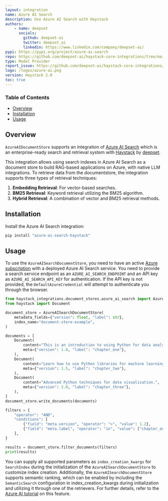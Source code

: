 ```yaml
---
layout: integration
name: Azure AI Search
description: Use Azure AI Search with Haystack
authors:
    - name: deepset
      socials:
        github: deepset-ai
        twitter: deepset_ai
        linkedin: https://www.linkedin.com/company/deepset-ai/
pypi: https://pypi.org/project/azure-ai-search
repo: https://github.com/deepset-ai/haystack-core-integrations/tree/main/integrations/azure-ai-search
type: Model Provider
report_issue: https://github.com/deepset-ai/haystack-core-integrations/issues
logo: /logos/azure-ai.png
version: Haystack 2.0
toc: true
---
```


### **Table of Contents**
- [Overview](#overview)
- [Installation](#installation)
- [Usage](#usage)

## Overview

`AzureAIDocumentStore` supports an integration of [Azure AI Search](https://learn.microsoft.com/en-us/azure/search/search-what-is-azure-search) which is an enterprise-ready search and retrieval system with [Haystack](https://haystack.deepset.ai/) by [deepset](https://www.deepset.ai).

This integration allows using search indexes in Azure AI Search as a document store to build RAG-based applications on Azure, with native LLM integrations. To retrieve data from the documentstore, the integration supports three types of retrieval techniques:

1. **Embedding Retrieval**: For vector-based searches.
2. **BM25 Retrieval**: Keyword retrieval utilizing the BM25 algorithm.
3. **Hybrid Retrieval**: A combination of vector and BM25 retrieval methods.

## Installation

Install the Azure AI Search integration:

```bash
pip install "azure-ai-search-haystack"
```

## Usage

To use the `AzureAISearchDocumentStore`, you need to have an active [Azure subscription](https://azure.microsoft.com/en-us/products/ai-services/ai-search) with a deployed Azure AI Search service. You need to provide a search service endpoint as an `AZURE_AI_SEARCH_ENDPOINT` and an API key as `AZURE_AI_SEARCH_API_KEY` for authentication. If the API key is not provided, the `DefaultAzureCredential` will attempt to authenticate you through the browser.

```python
from haystack_integrations.document_stores.azure_ai_search import AzureAISearchDocumentStore
from haystack import Document

document_store = AzureAISearchDocumentStore(
    metadata_fields={"version": float, "label": str},
    index_name="document-store-example",
)

documents = [
    Document(
        content="This is an introduction to using Python for data analysis.",
        meta={"version": 1.0, "label": "chapter_one"},
    ),
    Document(
        content="Learn how to use Python libraries for machine learning.",
        meta={"version": 1.5, "label": "chapter_two"},
    ),
    Document(
        content="Advanced Python techniques for data visualization.",
        meta={"version": 2.0, "label": "chapter_three"},
    ),
]
document_store.write_documents(documents)

filters = {
    "operator": "AND",
    "conditions": [
        {"field": "meta.version", "operator": ">", "value": 1.2},
        {"field": "meta.label", "operator": "in", "value": ["chapter_one", "chapter_three"]},
    ],
}

results = document_store.filter_documents(filters)
print(results)
```

You can supply all supported parameters as `index_creation_kwargs` for `SearchIndex` during the initialization of the `AzureAISearchDocumentStore` to customize index creation. Additionally, the `AzureAISearchDocumentStore` supports semantic ranking, which can be enabled by including the `SemanticSearch` configuration in index_creation_kwargs during initialization and utilizing it through one of the retrievers. For further details, refer to the [Azure AI tutorial](https://learn.microsoft.com/en-us/azure/search/search-get-started-semantic?tabs=dotnet) on this feature.

